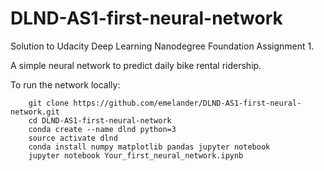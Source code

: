 # DLND-AS1-first-neural-network

Solution to Udacity Deep Learning Nanodegree Foundation Assignment 1.

A simple neural network to predict daily bike rental ridership.

To run the network locally:
```shell
    git clone https://github.com/emelander/DLND-AS1-first-neural-network.git
    cd DLND-AS1-first-neural-network
    conda create --name dlnd python=3
    source activate dlnd
    conda install numpy matplotlib pandas jupyter notebook
    jupyter notebook Your_first_neural_network.ipynb
```

